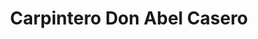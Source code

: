 ---
title: "Carpintero Don Abel Casero"
url: /cochabamba/carpintero-don-abel-casero/
shop: muebles
---